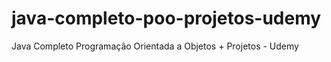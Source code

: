 # java-completo-poo-projetos-udemy
Java Completo Programação Orientada a Objetos + Projetos - Udemy
